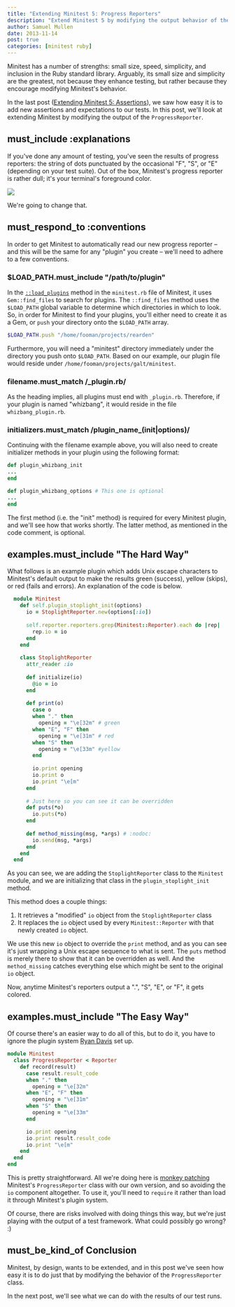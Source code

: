 ```yaml
---
title: "Extending Minitest 5: Progress Reporters"
description: "Extend Minitest 5 by modifying the output behavior of the Progress Reporter"
author: Samuel Mullen
date: 2013-11-14
post: true
categories: [minitest ruby]
---
```


Minitest has a number of strengths: small size, speed, simplicity, and inclusion
in the Ruby standard library. Arguably, its small size and simplicity are the
greatest, not because they enhance testing, but rather because they encourage
modifying Minitest's behavior.

In the last post ([Extending Minitest 5: Assertions](//samuelmullen.com/2013/11/extending-minitest-5-assertions/)),
we saw how easy it is to add new assertions and expectations to our tests. In
this post, we'll look at extending Minitest by modifying the output of the
`ProgressReporter`.

## must_include :explanations

If you've done any amount of testing, you've seen the results of progress
reporters: the string of dots punctuated by the occasional "F", "S", or "E"
(depending on your test suite). Out of the box, Minitest's progress reporter is
rather dull; it's your terminal's foreground color. 

<img src="//samuelmullen.com/images/minitest/default_progress_reporter.png" class="img-left img-thumbnail">

We're going to change that.

## must_respond_to :conventions

In order to get Minitest to automatically read our new progress reporter –
and this will be the same for any "plugin" you create – we'll need to adhere to
a few conventions.

### $LOAD_PATH.must_include "/path/to/plugin"

In the
[`::load_plugins`](https://github.com/seattlerb/minitest/blob/master/lib/minitest.rb#L68) method in the `minitest.rb` file of Minitest, it uses
`Gem::find_files` to search for plugins. The `::find_files` method uses the
`$LOAD_PATH` global variable to determine which directories in which to look.
So, in order for Minitest to find your plugins, you'll either need to create it
as a Gem, or `push` your directory onto the `$LOAD_PATH` array.

``` ruby
$LOAD_PATH.push "/home/fooman/projects/rearden"
```

Furthermore, you will need a "minitest" directory immediately under the
directory you push onto `$LOAD_PATH`. Based on our example, our plugin file
would reside under `/home/fooman/projects/galt/minitest`.

### filename.must_match /_plugin.rb/

As the heading implies, all plugins must end with `_plugin.rb`. Therefore, if
your plugin is named "whizbang", it would reside in the file
`whizbang_plugin.rb`.

### initializers.must_match /plugin_name_(init|options)/

Continuing with the filename example above, you will also need to create
initializer methods in your plugin using the following format: 

``` ruby
def plugin_whizbang_init
...
end

def plugin_whizbang_options # This one is optional
...
end
```

The first method (i.e. the "init" method) is required for every Minitest plugin,
and we'll see how that works shortly. The latter method, as mentioned in the
code comment, is optional.

## examples.must_include "The Hard Way"

What follows is an example plugin which adds Unix escape characters to
Minitest's default output to make the results green (success), yellow (skips),
or red (fails and errors). An explanation of the code is below.

``` ruby
  module Minitest
    def self.plugin_stoplight_init(options)
      io = StoplightReporter.new(options[:io])
  
      self.reporter.reporters.grep(Minitest::Reporter).each do |rep|
        rep.io = io
      end
    end
  
    class StoplightReporter
      attr_reader :io
  
      def initialize(io)
        @io = io
      end
  
      def print(o)
        case o
        when "." then
          opening = "\e[32m" # green
        when "E", "F" then
          opening = "\e[31m" # red
        when "S" then
          opening = "\e[33m" #yellow
        end
  
        io.print opening
        io.print o
        io.print "\e[m"
      end
  
      # Just here so you can see it can be overridden
      def puts(*o)
        io.puts(*o)
      end
  
      def method_missing(msg, *args) # :nodoc:
        io.send(msg, *args)
      end
    end
  end
```

As you can see, we are adding the `StoplightReporter` class to the `Minitest`
module, and we are initializing that class in the `plugin_stoplight_init`
method.

This method does a couple things:

1. It retrieves a "modified" `io` object from the `StoplightReporter` class
2. It replaces the `io` object used by every `Minitest::Reporter` with that
   newly created `io` object.

We use this new `io` object to override the `print` method, and as you can see
it's just wrapping a Unix escape sequence to what is sent. The `puts` method is
merely there to show that it can be overridden as well. And the `method_missing`
catches everything else which might be sent to the original `io` object.

Now, anytime Minitest's reporters output a ".", "S", "E", or "F", it gets
colored.

## examples.must_include "The Easy Way"

Of course there's an easier way to do all of this, but to do it, you have to
ignore the plugin system [Ryan Davis](http://www.zenspider.com/) set up.

``` ruby
module Minitest
  class ProgressReporter < Reporter
    def record(result)
      case result.result_code
      when "." then
        opening = "\e[32m"
      when "E", "F" then
        opening = "\e[31m"
      when "S" then
        opening = "\e[33m"
      end

      io.print opening
      io.print result.result_code
      io.print "\e[m"
    end
  end
end
```

This is pretty straightforward. All we're doing here is [monkey patching](http://en.wikipedia.org/wiki/Monkey_patch) Minitest's
`ProgressReporter` class with our own version, and so avoiding the `io`
component altogether. To use it, you'll need to `require` it rather than load it
through Minitest's plugin system. 

Of course, there are risks involved with doing things this way, but we're just
playing with the output of a test framework. What could possibly go wrong? :)

## must_be_kind_of Conclusion

Minitest, by design, wants to be extended, and in this post we've seen how easy
it is to do just that by modifying the behavior of the `ProgressReporter` class.

In the next post, we'll see what we can do with the results of our test runs.

